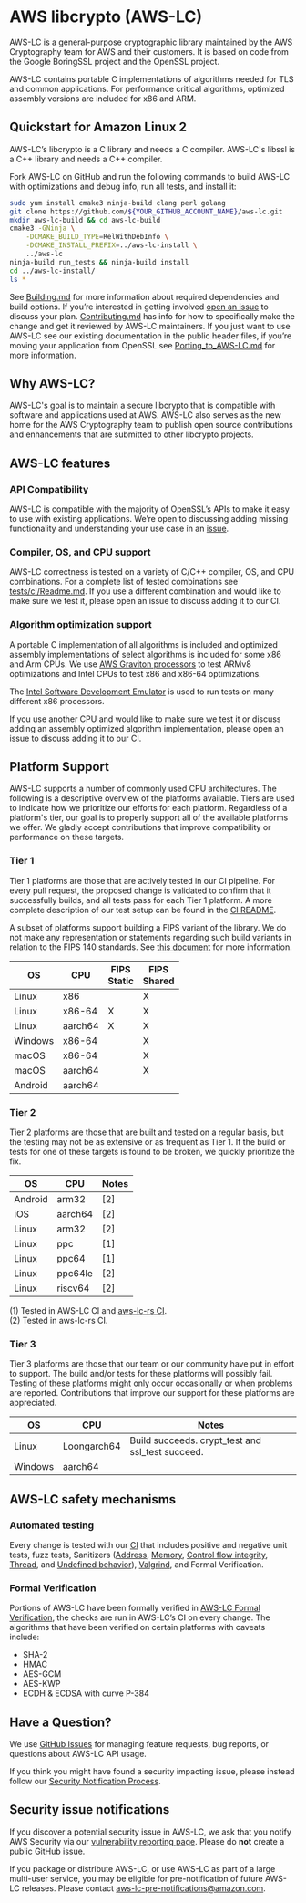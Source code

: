 # AWS libcrypto (AWS-LC)

AWS-LC is a general-purpose cryptographic library maintained by the AWS Cryptography
team for AWS and their customers. It іs based on code from the Google BoringSSL project
and the OpenSSL project.

AWS-LC contains portable C implementations of algorithms needed for TLS and common
applications. For performance critical algorithms, optimized assembly versions are
included for x86 and ARM.

## Quickstart for Amazon Linux 2

AWS-LC’s libcrypto is a C library and needs a C compiler. AWS-LC's libssl is a
C++ library and needs a C++ compiler.

Fork AWS-LC on GitHub and run the following commands to build AWS-LC with optimizations
and debug info, run all tests, and install it:
```bash
sudo yum install cmake3 ninja-build clang perl golang
git clone https://github.com/${YOUR_GITHUB_ACCOUNT_NAME}/aws-lc.git
mkdir aws-lc-build && cd aws-lc-build
cmake3 -GNinja \
    -DCMAKE_BUILD_TYPE=RelWithDebInfo \
    -DCMAKE_INSTALL_PREFIX=../aws-lc-install \
    ../aws-lc
ninja-build run_tests && ninja-build install
cd ../aws-lc-install/
ls *
```
See [Building.md](https://github.com/aws/aws-lc/blob/main/BUILDING.md) for more
information about required dependencies and build options. If you’re interested in
getting involved [open an issue](https://github.com/aws/aws-lc/issues/new/choose) to discuss your plan.
[Contributing.md](https://github.com/aws/aws-lc/blob/main/CONTRIBUTING.md) has
info for how to specifically make the change and get it reviewed by AWS-LC maintainers.
If you just want to use AWS-LC see our existing documentation in the public header
files, if you’re moving your application from OpenSSL see
[Porting_to_AWS-LC.md](https://github.com/aws/aws-lc/blob/main/PORTING_TO_AWSLC.md)
for more information.

## Why AWS-LC?

AWS-LC's goal is to maintain a secure libcrypto that is compatible with software and
applications used at AWS. AWS-LC also serves as the new home for the AWS Cryptography
team to publish open source contributions and enhancements that are submitted to
other libcrypto projects.

## AWS-LC features

### API Compatibility

AWS-LC is compatible with the majority of OpenSSL’s APIs to make it easy to use with
existing applications. We’re open to discussing adding missing functionality and
understanding your use case in an [issue](https://github.com/aws/aws-lc/issues/new/choose).

### Compiler, OS, and CPU support

AWS-LC correctness is tested on a variety of C/C++ compiler, OS, and CPU
combinations. For a complete list of tested combinations see
[tests/ci/Readme.md](https://github.com/aws/aws-lc/blob/main/tests/ci/README.md).
If you use a different combination and would like to make sure we test it,
please open an issue to discuss adding it to our CI.

### Algorithm optimization support

A portable C implementation of all algorithms is included and optimized assembly
implementations of select algorithms is included for some x86 and Arm CPUs. We
use [AWS Graviton processors](https://aws.amazon.com/ec2/graviton/) to test
ARMv8 optimizations and Intel CPUs to test x86 and x86-64 optimizations.

The [Intel Software Development Emulator](https://software.intel.com/content/www/us/en/develop/articles/intel-software-development-emulator.html)
is used to run tests on many different x86 processors.

If you use another CPU and would like to make sure we test it or discuss adding
an assembly optimized algorithm implementation, please open an issue to discuss
adding it to our CI.

## Platform Support

AWS-LC supports a number of commonly used CPU architectures. The following is a descriptive
overview of the platforms available. Tiers are used to indicate how we prioritize our efforts
for each platform. Regardless of a platform's tier, our goal is to properly support all of the
available platforms we offer. We gladly accept contributions that improve compatibility or
performance on these targets.

### Tier 1

Tier 1 platforms are those that are actively tested in our CI pipeline.
For every pull request, the proposed change is validated to confirm that it successfully builds,
and all tests pass for each Tier 1 platform. A more complete description
of our test setup can be found in the
[CI README](https://github.com/aws/aws-lc/blob/main/tests/ci/README.md#test-locations).

A subset of platforms support building a FIPS variant of the library.
We do not make any representation or statements regarding such build variants in relation to the
FIPS 140 standards.
See [this document](./crypto/fipsmodule/FIPS.md) for more information.

| OS      | CPU     | FIPS<br/>Static | FIPS<br/>Shared |
|---------|---------|-----------------|-----------------|
| Linux   | x86     |                 | X               |
| Linux   | x86-64  | X               | X               |
| Linux   | aarch64 | X               | X               |
| Windows | x86-64  |                 | X               |
| macOS   | x86-64  |                 | X               |
| macOS   | aarch64 |                 | X               |
| Android | aarch64 |                 |                 |

### Tier 2

Tier 2 platforms are those that are built and tested on a regular basis, but
the testing may not be as extensive or as frequent as Tier 1.
If the build or tests for one of these targets is found to
be broken, we quickly prioritize the fix.

| OS      | CPU     | Notes |
|---------|---------|-------|
| Android | arm32   | [2]   |
| iOS     | aarch64 | [2]   |
| Linux   | arm32   | [2]   |
| Linux   | ppc     | [1]   |
| Linux   | ppc64   | [1]   |
| Linux   | ppc64le | [2]   |
| Linux   | riscv64 | [2]   |

(1) Tested in AWS-LC CI and [aws-lc-rs CI](https://github.com/aws/aws-lc-rs/blob/main/.github/workflows/ci.yml).<br>
(2) Tested in aws-lc-rs CI.<br>

### Tier 3

Tier 3 platforms are those that our team or our community have put in effort to support.
The build and/or tests for these platforms will possibly fail. Testing of these platforms 
might only occur occasionally or when problems are reported. Contributions that improve 
our support for these platforms are appreciated.

| OS      | CPU         | Notes                                                     |
|---------|-------------|-----------------------------------------------------------|
| Linux   | Loongarch64 | Build succeeds. crypt_test and ssl_test succeed.          |
| Windows | aarch64     |                                                           |

## AWS-LC safety mechanisms

### Automated testing

Every change is tested with our
[CI](https://github.com/aws/aws-lc/blob/main/tests/ci/README.md) that includes
positive and negative unit tests, fuzz tests, Sanitizers
([Address](https://clang.llvm.org/docs/AddressSanitizer.html),
[Memory](https://clang.llvm.org/docs/MemorySanitizer.html),
[Control flow integrity](https://clang.llvm.org/docs/ControlFlowIntegrity.html),
[Thread](https://clang.llvm.org/docs/ThreadSanitizer.html), and
[Undefined behavior](https://clang.llvm.org/docs/UndefinedBehaviorSanitizer.html)),
[Valgrind](https://valgrind.org/), and Formal Verification.

### Formal Verification

Portions of AWS-LC have been formally verified in
[AWS-LC Formal Verification](https://github.com/awslabs/aws-lc-verification),
the checks are run in AWS-LC’s CI on every change. The algorithms that have been
verified on certain platforms with caveats include:
* SHA-2
* HMAC
* AES-GCM
* AES-KWP
* ECDH & ECDSA with curve P-384

## Have a Question?

We use [GitHub Issues](https://github.com/aws/aws-lc/issues) for managing feature requests,
bug reports, or questions about AWS-LC API usage.

If you think you might have found a security impacting issue, please instead
follow our [Security Notification Process](#security-issue-notifications).

## Security issue notifications

If you discover a potential security issue in AWS-LC, we ask that you notify AWS
Security via our
[vulnerability reporting page](https://aws.amazon.com/security/vulnerability-reporting/).
Please do **not** create a public GitHub issue.

If you package or distribute AWS-LC, or use AWS-LC as part of a large multi-user service, you may be eligible for pre-notification of future AWS-LC releases. Please contact aws-lc-pre-notifications@amazon.com.
